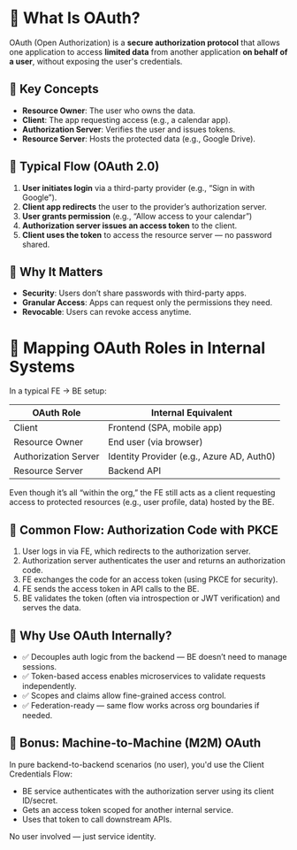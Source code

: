 # 🔐 What Is OAuth?

OAuth (Open Authorization) is a **secure authorization protocol** that allows one application to access **limited data** from another application **on behalf of a user**, without exposing the user's credentials.

## 🧩 Key Concepts

- **Resource Owner**: The user who owns the data.
- **Client**: The app requesting access (e.g., a calendar app).
- **Authorization Server**: Verifies the user and issues tokens.
- **Resource Server**: Hosts the protected data (e.g., Google Drive).

## 🔄 Typical Flow (OAuth 2.0)

1. **User initiates login** via a third-party provider (e.g., “Sign in with Google”).
2. **Client app redirects** the user to the provider’s authorization server.
3. **User grants permission** (e.g., “Allow access to your calendar”)
4. **Authorization server issues an access token** to the client.
5. **Client uses the token** to access the resource server — no password shared.

## 🧠 Why It Matters

- **Security**: Users don’t share passwords with third-party apps.
- **Granular Access**: Apps can request only the permissions they need.
- **Revocable**: Users can revoke access anytime.




# 🧭 Mapping OAuth Roles in Internal Systems
In a typical FE → BE setup:

| OAuth Role | Internal Equivalent |
|---|---|
| Client | Frontend (SPA, mobile app) |
| Resource Owner | End user (via browser) |
| Authorization Server | Identity Provider (e.g., Azure AD, Auth0) |
| Resource Server | Backend API |

Even though it’s all “within the org,” the FE still acts as a client requesting access to protected resources (e.g., user profile, data) hosted by the BE.

## 🔄 Common Flow: Authorization Code with PKCE

1. User logs in via FE, which redirects to the authorization server.
2. Authorization server authenticates the user and returns an authorization code.
3. FE exchanges the code for an access token (using PKCE for security).
4. FE sends the access token in API calls to the BE.
5. BE validates the token (often via introspection or JWT verification) and serves the data.

## 🧱 Why Use OAuth Internally?

- ✅ Decouples auth logic from the backend — BE doesn’t need to manage sessions.
- ✅ Token-based access enables microservices to validate requests independently.
- ✅ Scopes and claims allow fine-grained access control.
- ✅ Federation-ready — same flow works across org boundaries if needed.

## 🧠 Bonus: Machine-to-Machine (M2M) OAuth

In pure backend-to-backend scenarios (no user), you'd use the Client Credentials Flow:
- BE service authenticates with the authorization server using its client ID/secret.
- Gets an access token scoped for another internal service.
- Uses that token to call downstream APIs.

No user involved — just service identity.

